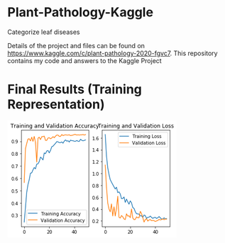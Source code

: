 # Plant-Pathology-Kaggle
Categorize leaf diseases

Details of the project and files can be found on https://www.kaggle.com/c/plant-pathology-2020-fgvc7. This repository contains my code and answers to the Kaggle Project

# Final Results (Training Representation)

![Result Graph](https://github.com/nch1997/Plant-Pathology-Kaggle/blob/master/resnet50_oneshotnice.png)
